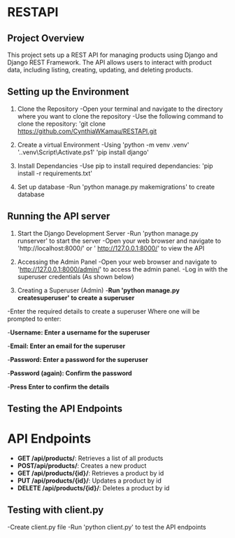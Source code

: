 # RESTAPI 

## Project Overview
This project sets up a REST API for managing products using Django and Django REST Framework. The API allows users to interact with product data, including listing, creating, updating, and deleting products.

## Setting up the Environment
1. Clone the Repository
 -Open your terminal and navigate to the directory where you want to clone the repository
-Use the following command to clone the repository: 'git clone
https://github.com/CynthiaWKamau/RESTAPI.git

2. Create a virtual Environment
-Using 'python -m venv .venv'
'.\.venv\Script\Activate.ps1'
'pip install django'

3. Install Dependancies
-Use pip to install required dependancies: 'pip install -r requirements.txt'

 4. Set up database
 -Run 'python manage.py makemigrations' to create database


 ## Running the API server
 1. Start the Django Development Server
 -Run 'python manage.py runserver' to start the server
 -Open your web browser and navigate to 'http://localhost:8000/' or ' http://127.0.0.1:8000/' to view the API

 2. Accessing the Admin Panel
 -Open your web browser and navigate to 'http://127.0.0.1:8000/admin/' to access the admin panel.
 -Log in with the superuser credentials (As shown below)

 3. Creating a Superuser (Admin)
 -**Run 'python manage.py createsuperuser' to create a superuser**
 
 -Enter the required details to create a superuser
 Where one will be prompted to enter:

 -**Username: Enter a username for the superuser**

 -**Email: Enter an email for the superuser**

 -**Password: Enter a password for the superuser**

 -**Password (again): Confirm the password**

 -**Press Enter to confirm the details**

 ## Testing the API Endpoints
 # API Endpoints
 - **GET /api/products/**: Retrieves a list of all products
 - **POST/api/products/**: Creates a new product
 - **GET /api/products/{id}/**: Retrieves a product by id
 - **PUT /api/products/{id}/**: Updates a product by id
 - **DELETE /api/products/{id}/**: Deletes a product by id

 ## Testing with client.py
 -Create client.py file
 -Run 'python client.py' to test the API endpoints





